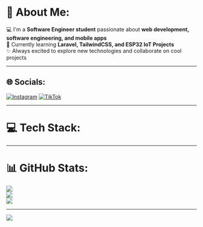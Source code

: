 # 💫 About Me:
💻 I'm a **Software Engineer student** passionate about **web development, software engineering, and mobile apps**  
🚀 Currently learning **Laravel, TailwindCSS, and ESP32 IoT Projects**  
✨ Always excited to explore new technologies and collaborate on cool projects  

---

## 🌐 Socials:
[![Instagram](https://img.shields.io/badge/Instagram-%23E4405F.svg?logo=Instagram&logoColor=white)](https://instagram.com/ajmillllll) 
[![TikTok](https://img.shields.io/badge/TikTok-%23000000.svg?logo=TikTok&logoColor=white)](https://tiktok.com/@just_chil_28)  

---

# 💻 Tech Stack:

---

# 📊 GitHub Stats:
![](https://github-readme-stats.vercel.app/api?username=milajah280727&theme=dark&hide_border=false&include_all_commits=false&count_private=false)  
![](https://nirzak-streak-stats.vercel.app/?user=milajah280727&theme=dark&hide_border=false)  
![](https://github-readme-stats.vercel.app/api/top-langs/?username=milajah280727&theme=dark&hide_border=false&include_all_commits=false&count_private=false&layout=compact)  

---

[![](https://visitcount.itsvg.in/api?id=milajah280727&icon=0&color=0)](https://visitcount.itsvg.in)  

<!-- Proudly created with GPRM ( https://gprm.itsvg.in ) -->
